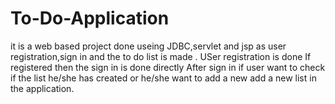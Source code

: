 # To-Do-Application
it is a web based project done useing JDBC,servlet and jsp as user registration,sign in and the to do list is made .
USer registration is done 
If registered then the sign in is done directly 
After sign in if user want to check if the list he/she has created or he/she want to add a new add a new list in the application.
